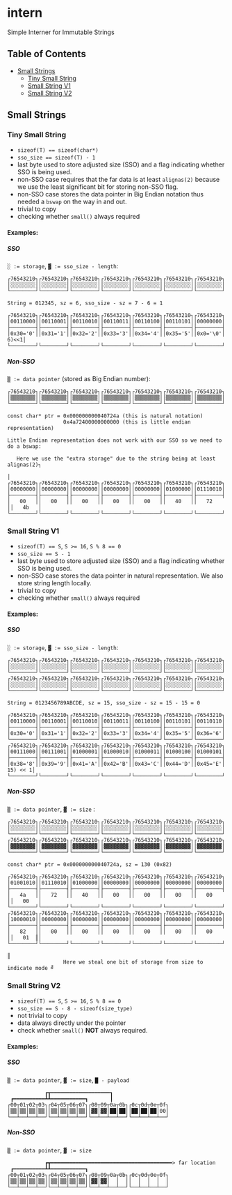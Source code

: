 # intern
Simple Interner for Immutable Strings

## Table of Contents
- [Small Strings](#small-strings)
    - [Tiny Small String](#tiny-small-string)
    - [Small String V1](#small-string-v1)
    - [Small String V2](#small-string-v2)

## Small Strings
### Tiny Small String

- `sizeof(T) == sizeof(char*)`
- `sso_size == sizeof(T) - 1`
- last byte used to store adjusted size (SSO) and a flag indicating whether SSO is being used.
- non-SSO case requires that the far data is at least `alignas(2)` because we use the least significant bit for storing non-SSO flag.
- non-SSO case stores the data pointer in Big Endian notation thus needed a `bswap` on the way in and out.
- trivial to copy
- checking whether `small()` always required

#### Examples:
##### SSO
`░ := storage`, `▓ := sso_size - length`:

```
┌76543210┐┌76543210┐┌76543210┐┌76543210┐┌76543210┐┌76543210┐┌76543210┐┌76543210┐
│░░░░░░░░││░░░░░░░░││░░░░░░░░││░░░░░░░░││░░░░░░░░││░░░░░░░░││░░░░░░░░││▓▓▓▓▓▓▓0│
└────────┘└────────┘└────────┘└────────┘└────────┘└────────┘└────────┘└────────┘

String = 012345, sz = 6, sso_size - sz = 7 - 6 = 1

┌76543210┐┌76543210┐┌76543210┐┌76543210┐┌76543210┐┌76543210┐┌76543210┐┌76543210┐
│00110000││00110001││00110010││00110011││00110100││00110101││00000000││00000010│
├────────┤├────────┤├────────┤├────────┤├────────┤├────────┤├────────┤├────────┤
│0x30='0'││0x31='1'││0x32='2'││0x33='3'││0x34='4'││0x35='5'││0x0='\0'││(7-6)<<1│
└────────┘└────────┘└────────┘└────────┘└────────┘└────────┘└────────┘└────────┘
```

##### Non-SSO
`▒ := data pointer` (stored as Big Endian number):

```
┌76543210┐┌76543210┐┌76543210┐┌76543210┐┌76543210┐┌76543210┐┌76543210┐┌76543210┐
│▒▒▒▒▒▒▒▒││▒▒▒▒▒▒▒▒││▒▒▒▒▒▒▒▒││▒▒▒▒▒▒▒▒││▒▒▒▒▒▒▒▒││▒▒▒▒▒▒▒▒││▒▒▒▒▒▒▒▒││▒▒▒▒▒▒▒1│
└────────┘└────────┘└────────┘└────────┘└────────┘└────────┘└────────┘└────────┘

const char* ptr = 0x000000000040724a (this is natural notation)
                  0x4a72400000000000 (this is little endian representation)

Little Endian representation does not work with our SSO so we need to do a bswap:

   Here we use the "extra storage" due to the string being at least alignas(2)┐
                                                                              │
┌76543210┐┌76543210┐┌76543210┐┌76543210┐┌76543210┐┌76543210┐┌76543210┐┌76543210┐
│00000000││00000000││00000000││00000000││00000000││01000000││01110010││01001011│
├────────┤├────────┤├────────┤├────────┤├────────┤├────────┤├────────┤├────────┤
│   00   ││   00   ││   00   ││   00   ││   00   ││   40   ││   72   ││   4b   │
└────────┘└────────┘└────────┘└────────┘└────────┘└────────┘└────────┘└────────┘
```


### Small String V1

- `sizeof(T) == S`, `S >= 16`, `S % 8 == 0`
- `sso_size == S - 1`
- last byte used to store adjusted size (SSO) and a flag indicating whether SSO is being used.
- non-SSO case stores the data pointer in natural representation. We also store string length locally.
- trivial to copy
- checking whether `small()` always required

#### Examples:
##### SSO
`░ := storage`, `▓ := sso_size - length`:

```
┌76543210┐┌76543210┐┌76543210┐┌76543210┐┌76543210┐┌76543210┐┌76543210┐┌76543210┐
│░░░░░░░░││░░░░░░░░││░░░░░░░░││░░░░░░░░││░░░░░░░░││░░░░░░░░││░░░░░░░░││░░░░░░░░│
└────────┘└────────┘└────────┘└────────┘└────────┘└────────┘└────────┘└────────┘
┌76543210┐┌76543210┐┌76543210┐┌76543210┐┌76543210┐┌76543210┐┌76543210┐┌76543210┐
│░░░░░░░░││░░░░░░░░││░░░░░░░░││░░░░░░░░││░░░░░░░░││░░░░░░░░││░░░░░░░░││▓▓▓▓▓▓▓0│
└────────┘└────────┘└────────┘└────────┘└────────┘└────────┘└────────┘└────────┘

String = 0123456789ABCDE, sz = 15, sso_size - sz = 15 - 15 = 0

┌76543210┐┌76543210┐┌76543210┐┌76543210┐┌76543210┐┌76543210┐┌76543210┐┌76543210┐
│00110000││00110001││00110010││00110011││00110100││00110101││00110110││00110111│
├────────┤├────────┤├────────┤├────────┤├────────┤├────────┤├────────┤├────────┤
│0x30='0'││0x31='1'││0x32='2'││0x33='3'││0x34='4'││0x35='5'││0x36='6'││0x37='7'│
└────────┘└────────┘└────────┘└────────┘└────────┘└────────┘└────────┘└────────┘
┌76543210┐┌76543210┐┌76543210┐┌76543210┐┌76543210┐┌76543210┐┌76543210┐┌76543210┐
│00111000││00111001││01000001││01000010││01000011││01000100││01000101││00000000│
├────────┤├────────┤├────────┤├────────┤├────────┤├────────┤├────────┤├────────┤
│0x38='8'││0x39='9'││0x41='A'││0x42='B'││0x43='C'││0x44='D'││0x45='E'││(15-15) << 1│
└────────┘└────────┘└────────┘└────────┘└────────┘└────────┘└────────┘└────────┘
```

##### Non-SSO
`▒ := data pointer`, `▓ := size` :

```
┌76543210┐┌76543210┐┌76543210┐┌76543210┐┌76543210┐┌76543210┐┌76543210┐┌76543210┐
│░░░░░░░░││░░░░░░░░││░░░░░░░░││░░░░░░░░││░░░░░░░░││░░░░░░░░││░░░░░░░░││░░░░░░░░│
└────────┘└────────┘└────────┘└────────┘└────────┘└────────┘└────────┘└────────┘
┌76543210┐┌76543210┐┌76543210┐┌76543210┐┌76543210┐┌76543210┐┌76543210┐┌76543210┐
│▓▓▓▓▓▓▓▓││▓▓▓▓▓▓▓▓││▓▓▓▓▓▓▓▓││▓▓▓▓▓▓▓▓││▓▓▓▓▓▓▓▓││▓▓▓▓▓▓▓▓││▓▓▓▓▓▓▓▓││▓▓▓▓▓▓▓▓│
└────────┘└────────┘└────────┘└────────┘└────────┘└────────┘└────────┘└────────┘

const char* ptr = 0x000000000040724a, sz = 130 (0x82)

┌76543210┐┌76543210┐┌76543210┐┌76543210┐┌76543210┐┌76543210┐┌76543210┐┌76543210┐
│01001010││01110010││01000000││00000000││00000000││00000000││00000000││00000000│
├────────┤├────────┤├────────┤├────────┤├────────┤├────────┤├────────┤├────────┤
│   4a   ││   72   ││   40   ││   00   ││   00   ││   00   ││   00   ││   00   │
└────────┘└────────┘└────────┘└────────┘└────────┘└────────┘└────────┘└────────┘
┌76543210┐┌76543210┐┌76543210┐┌76543210┐┌76543210┐┌76543210┐┌76543210┐┌76543210┐
│10000010││00000000││00000000││00000000││00000000││00000000││00000000││00000001│
├────────┤├────────┤├────────┤├────────┤├────────┤├────────┤├────────┤├───────╫┤
│   82   ││   00   ││   00   ││   00   ││   00   ││   00   ││   00   ││   01  ║│
└────────┘└────────┘└────────┘└────────┘└────────┘└────────┘└────────┘└───────╫┘
                                                                              ║
                  Here we steal one bit of storage from size to indicate mode ╝
```


### Small String V2
- `sizeof(T) == S`, `S >= 16`, `S % 8 == 0`
- `sso_size == S - 8 - sizeof(size_type)`
- not trivial to copy
- data always directly under the pointer
- check whether `small()` **NOT** always required.

#### Examples:
##### SSO
`▒ := data pointer`, `▓ := size`, `█ - payload`
```
            ┏┳━━━━━━━━━━━━━━━━━━━┓
 ┏━━━━━━━━━━┻┻━━━━━━━━━━━┓       ┃
┌00┬01┬02┬03┐┌04┬05┬06┬07┐┌08┬09┬0a┬0b┐┌0c┬0d┬0e┬0f┐
│▒▒│▒▒│▒▒│▒▒││▒▒│▒▒│▒▒│▒▒││▓▓│▓▓│██│██││██│██│██│00│
└──┴──┴──┴──┘└──┴──┴──┴──┘└──┴──┴──┴──┘└──┴──┴──┴──┘
```

##### Non-SSO
`▒ := data pointer`, `▓ := size`
```
            ┏┳━━━━━━━━━━━━━━━━━━━━━━━━━━━━━━━━━━━━━━━> far location
 ┏━━━━━━━━━━┻┻━━━━━━━━━━━┓
┌00┬01┬02┬03┐┌04┬05┬06┬07┐┌08┬09┬0a┬0b┐┌0c┬0d┬0e┬0f┐
│▒▒│▒▒│▒▒│▒▒││▒▒│▒▒│▒▒│▒▒││▓▓│▓▓│  │  ││  │  │  │  │
└──┴──┴──┴──┘└──┴──┴──┴──┘└──┴──┴──┴──┘└──┴──┴──┴──┘
```


